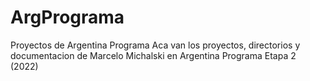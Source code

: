 # ArgPrograma
Proyectos de Argentina Programa
Aca van los proyectos, directorios y documentacion de Marcelo Michalski en Argentina Programa Etapa 2 (2022)
